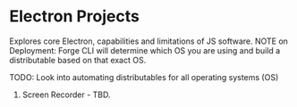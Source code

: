 # Electron Projects
Explores core Electron, capabilities and limitations of JS software.
NOTE on Deployment: Forge CLI will determine which OS you are using and build a distributable based on that exact OS.

TODO: Look into automating distributables for all operating systems (OS)

1. Screen Recorder - TBD.